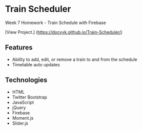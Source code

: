 # Train Scheduler
Week 7 Homework - Train Schedule with Firebase

[View Project.] (https://docvvk.github.io/Train-Scheduler/)

## Features
- Ability to add, edit, or remove a train to and from the schedule
- Timetable auto updates

## Technologies
- HTML
- Twitter Bootstrap
- JavaScript
- jQuery
- Firebase
- Moment.js
- Slider.js